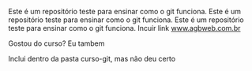Este é um repositório teste para ensinar como o git funciona.
Este é um repositório teste para ensinar como o git funciona.
Este é um repositório teste para ensinar como o git funciona.
Incuir link www.agbweb.com.br

Gostou do curso? Eu tambem

Inclui dentro da pasta curso-git, mas não deu certo


